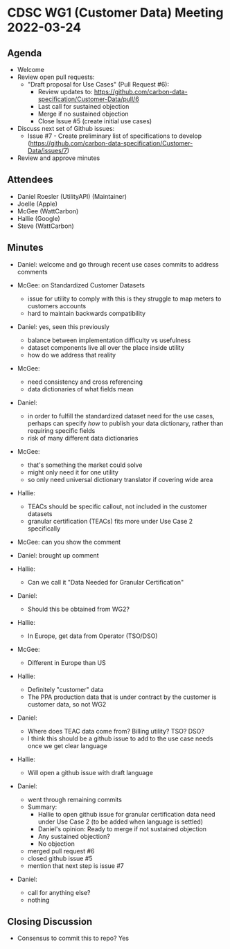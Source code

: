 # CDSC WG1 (Customer Data) Meeting 2022-03-24

## Agenda
* Welcome
* Review open pull requests:
    * "Draft proposal for Use Cases" (Pull Request #6):
        * Review updates to: https://github.com/carbon-data-specification/Customer-Data/pull/6
        * Last call for sustained objection
        * Merge if no sustained objection
        * Close Issue #5 (create initial use cases)
* Discuss next set of Github issues:
    * Issue #7 - Create preliminary list of specifications to develop (https://github.com/carbon-data-specification/Customer-Data/issues/7)
* Review and approve minutes

## Attendees
* Daniel Roesler (UtilityAPI) (Maintainer)
* Joelle (Apple)
* McGee (WattCarbon)
* Hallie (Google)
* Steve (WattCarbon)

## Minutes
* Daniel: welcome and go through recent use cases commits to address comments
* McGee: on Standardized Customer Datasets
    * issue for utility to comply with this is they struggle to map meters to customers accounts
    * hard to maintain backwards compatibility
* Daniel: yes, seen this previously
    * balance between implementation difficulty vs usefulness
    * dataset components live all over the place inside utility
    * how do we address that reality
* McGee:
    * need consistency and cross referencing
    * data dictionaries of what fields mean
* Daniel:
    * in order to fulfill the standardized dataset need for the use cases, perhaps can specify _how_ to publish your data dictionary, rather than requiring specific fields
    * risk of many different data dictionaries
* McGee:
    * that's something the market could solve
    * might only need it for one utility
    * so only need universal dictionary translator if covering wide area
* Hallie:
    * TEACs should be specific callout, not included in the customer datasets
    * granular certification (TEACs) fits more under Use Case 2 specifically
* McGee: can you show the comment
* Daniel: brought up comment
* Hallie:
    * Can we call it "Data Needed for Granular Certification"
* Daniel:
    * Should this be obtained from WG2?
* Hallie:
    * In Europe, get data from Operator (TSO/DSO)
* McGee:
    * Different in Europe than US
* Hallie:
    * Definitely "customer" data
    * The PPA production data that is under contract by the customer is customer data, so not WG2
* Daniel:
    * Where does TEAC data come from? Billing utility? TSO? DSO?
    * I think this should be a github issue to add to the use case needs once we get clear language
* Hallie:
    * Will open a github issue with draft language

* Daniel:
    * went through remaining commits
    * Summary:
        * Hallie to open github issue for granular certification data need under Use Case 2 (to be added when language is settled)
        * Daniel's opinion: Ready to merge if not sustained objection
        * Any sustained objection?
        * No objection
    * merged pull request #6
    * closed github issue #5
    * mention that next step is issue #7

* Daniel:
    * call for anything else?
    * nothing

## Closing Discussion
* Consensus to commit this to repo? Yes
